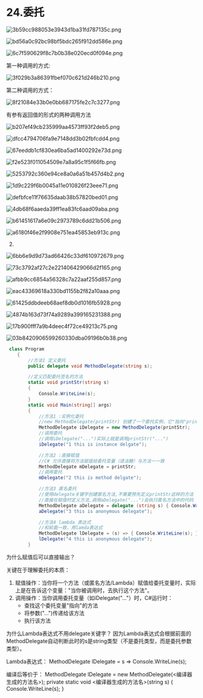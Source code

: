 # 24.委托

![3b59cc988053e3943d1ba31fd787135c.png](image/3b59cc988053e3943d1ba31fd787135c.png)

![bd56a0c92bc98bf5bdc265f912dd586e.png](image/bd56a0c92bc98bf5bdc265f912dd586e.png)

![6c7f590629f8c7b0b38e020ecd0f094e.png](image/6c7f590629f8c7b0b38e020ecd0f094e.png)

第一种调用的方式:

![3f029b3a86391fbef070c621d246b210.png](image/3f029b3a86391fbef070c621d246b210.png)

第二种调用的方式：

![8f21084e33b0e0bb687175fe2c7c3277.png](image/8f21084e33b0e0bb687175fe2c7c3277.png)

有参有返回值的形式的两种调用方法

![b207ef49cb235999aa4573ff93f2deb5.png](image/b207ef49cb235999aa4573ff93f2deb5.png)

![dfcc4794706fa9e7148dd3b02fbfcdd4.png](image/dfcc4794706fa9e7148dd3b02fbfcdd4.png)

![67eeddb1cf830ea6ba5ad1400292e73d.png](image/67eeddb1cf830ea6ba5ad1400292e73d.png)

![f2e523f011054509e7a8a95c1f5f66fb.png](image/f2e523f011054509e7a8a95c1f5f66fb.png)

![5253792c360e94ce8a0a6a51b457d4b2.png](image/5253792c360e94ce8a0a6a51b457d4b2.png)

![1d9c229f6b0045a11e010826f23eee71.png](image/1d9c229f6b0045a11e010826f23eee71.png)

![defbfce11f76635daab38b57820bed01.png](image/defbfce11f76635daab38b57820bed01.png)

![4db68f6aaeda39ff1ea83fc6aad09aba.png](image/4db68f6aaeda39ff1ea83fc6aad09aba.png)

![b61451617a6e09c2973789c6dd21b506.png](image/b61451617a6e09c2973789c6dd21b506.png)

![a6180f46e2f9908e751ea45853eb913c.png](image/a6180f46e2f9908e751ea45853eb913c.png)

2.

![6bb6e9d9d73ad66426c33df610972679.png](image/6bb6e9d9d73ad66426c33df610972679.png)

![73c3792af27c2e221406429066d2f165.png](image/73c3792af27c2e221406429066d2f165.png)

![afbb9cc6854a56328c7a22aaf255d857.png](image/afbb9cc6854a56328c7a22aaf255d857.png)

![eac43369618a330bd1155b2f82a10aaa.png](image/eac43369618a330bd1155b2f82a10aaa.png)

![61425ddbdeeb68aef8db0d1016fb5928.png](image/61425ddbdeeb68aef8db0d1016fb5928.png)

![4874b163d73f74a9289a399165231388.png](image/4874b163d73f74a9289a399165231388.png)

![17b900fff7a9b4deec4f72ce49213c75.png](image/17b900fff7a9b4deec4f72ce49213c75.png)

![03b8420906599260330dba09196b0b38.png](image/03b8420906599260330dba09196b0b38.png) 



```c#
 class Program
    {
        //方法1 定义委托
        public delegate void MethodDelegate(string s);

        //定义匹配委托签名的方法
        static void printStr(string s)
        {
            Console.WriteLine(s);
        }
        static void Main(string[] args)
        {
            //方法1 :实例化委托
            //new MethodDelegate(printStr) 创建了一个委托实例，它"指向"printStr方法
            MethodDelegate iDelegate = new MethodDelegate(printStr);
            //调用委托
            //调用iDelegate("...")实际上就是调用printStr("...")
            iDelegate("1 this is instance delgate");

            //方法2 :直接赋值
            //C# 允许直接将方法赋值给委托变量（语法糖）与方法一一致
            MethodDelegate mDelegate = printStr;
            //调用委托
            mDelegate("2 this is method delgate");

            //方法3 匿名委托
            //使用delegate关键字创建匿名方法,不需要预先定义printStr这样的方法
            //直接在赋值时定义方法,调用aDelegate("...")会执行匿名方法中的代码
            MethodDelegate aDelegate = delegate (string s) { Console.WriteLine(s); };
            aDelegate("3 this is anonymous delegate");

            //方法4 lambda 表达式
            //和前面一致，用lamda表达式
            MethodDelegate lDelegate = (s) => { Console.WriteLine(s); };
            lDelegate("4 this is anonymous delegate");
        }
```

为什么赋值后可以直接输出？

关键在于理解委托的本质：

1. 赋值操作：当你将一个方法（或匿名方法/Lambda）赋值给委托变量时，实际上是在告诉这个变量："当你被调用时，去执行这个方法"。
2. 调用操作：当你调用委托变量（如iDelegate("..."）时，C#运行时：
   - 查找这个委托变量"指向"的方法
   - 将参数("...")传递给该方法
   - 执行该方法

为什么Lambda表达式不用delegate关键字？
因为Lambda表达式会根据前面的MethodDelegate自动判断此时的s是string类型（不是委托类型，而是委托参数类型）。

Lambda表达式：
MethodDelegate lDelegate = s => Console.WriteLine(s);

编译后等价于：
MethodDelegate lDelegate = new MethodDelegate(<编译器生成的方法名>);
private static void <编译器生成的方法名>(string s) {
Console.WriteLine(s);
}
